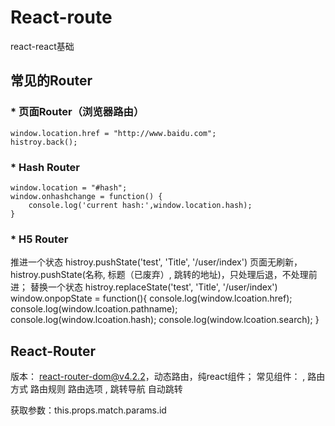 # React-route
react-react基础
## 常见的Router
### * 页面Router（浏览器路由）
    window.location.href = "http://www.baidu.com";
    histroy.back();

### * Hash Router
    window.location = "#hash";
    window.onhashchange = function() {
        console.log('current hash:',window.location.hash);
    }

### * H5 Router
推进一个状态
    histroy.pushState('test', 'Title', '/user/index')
页面无刷新，histroy.pushState(名称, 标题（已废弃）, 跳转的地址)，只处理后退，不处理前进；
替换一个状态
    histroy.replaceState('test', 'Title', '/user/index')
    window.onpopState = function(){
        console.log(window.lcoation.href);
        console.log(window.lcoation.pathname);
        console.log(window.lcoation.hash);
        console.log(window.lcoation.search);
    }

## React-Router
版本： react-router-dom@v4.2.2，动态路由，纯react组件；
常见组件：
    <BrowerRouter>,<HashRouter>  路由方式
    <Route>  路由规则
    <Switch>  路由选项
    <Link>,<NavLink>  跳转导航
    <Redirect> 自动跳转

<Route path="/a/:id">
获取参数：this.props.match.params.id


